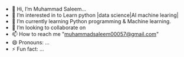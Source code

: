 - 👋 Hi, I’m Muhammad Saleem...
- 👀 I’m interested in to Learn python |data science|AI machine learing|
- 🌱 I’m currently learning Python programming & Machine learning.
- 💞️ I’m looking to collaborate on 
- 📫 How to reach me "muhammadsaleem00057@gmail.com"
- 😄 Pronouns: ...
- ⚡ Fun fact: ...

<!---
saleem00057/saleem00057 is a ✨ special ✨ repository because its `README.md` (this file) appears on your GitHub profile.
You can click the Preview link to take a look at your changes.
--->
